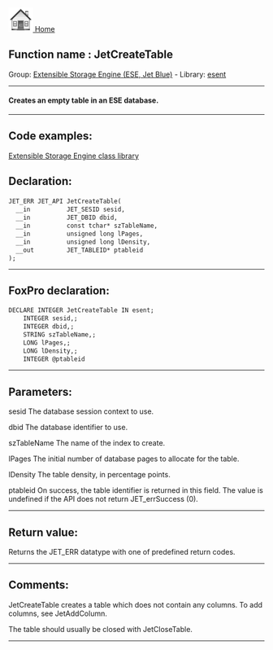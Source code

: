 [<img src="../../images/home.png"> Home ](https://github.com/VFPX/Win32API)  

## Function name : JetCreateTable
Group: [Extensible Storage Engine (ESE, Jet Blue)](../../functions_group.md#Extensible_Storage_Engine_(ESE,_Jet_Blue))  -  Library: [esent](../../Libraries.md#esent)  
***  


#### Creates an empty table in an ESE database.

***  


## Code examples:
[Extensible Storage Engine class library](../../samples/sample_532.md)  

## Declaration:
```foxpro  
JET_ERR JET_API JetCreateTable(
  __in          JET_SESID sesid,
  __in          JET_DBID dbid,
  __in          const tchar* szTableName,
  __in          unsigned long lPages,
  __in          unsigned long lDensity,
  __out         JET_TABLEID* ptableid
);  
```  
***  


## FoxPro declaration:
```foxpro  
DECLARE INTEGER JetCreateTable IN esent;
	INTEGER sesid,;
	INTEGER dbid,;
	STRING szTableName,;
	LONG lPages,;
	LONG lDensity,;
	INTEGER @ptableid  
```  
***  


## Parameters:
sesid 
The database session context to use.

dbid 
The database identifier to use.

szTableName 
The name of the index to create.

lPages 
The initial number of database pages to allocate for the table.

lDensity 
The table density, in percentage points.

ptableid 
On success, the table identifier is returned in this field. The value is undefined if the API does not return JET_errSuccess (0).

  
***  


## Return value:
Returns the JET_ERR datatype with one of predefined return codes.  
***  


## Comments:
JetCreateTable creates a table which does not contain any columns. To add columns, see JetAddColumn.  
  
The table should usually be closed with JetCloseTable.  
  
  
  
***  

